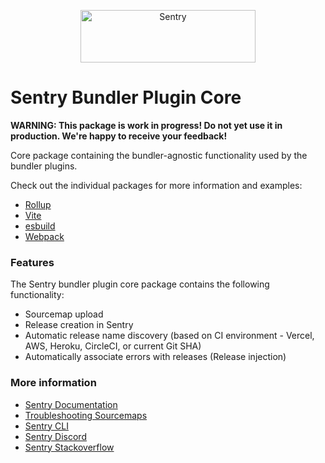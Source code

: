 <p align="center">
  <a href="https://sentry.io/?utm_source=github&utm_medium=logo" target="_blank">
    <img src="https://sentry-brand.storage.googleapis.com/sentry-wordmark-dark-280x84.png" alt="Sentry" width="280" height="84">
  </a>
</p>

# Sentry Bundler Plugin Core

**WARNING: This package is work in progress! Do not yet use it in production. We're happy to receive your feedback!**

Core package containing the bundler-agnostic functionality used by the bundler plugins.

Check out the individual packages for more information and examples:

- [Rollup](https://github.com/getsentry/sentry-javascript-bundler-plugins/tree/main/packages/rollup-plugin)
- [Vite](https://github.com/getsentry/sentry-javascript-bundler-plugins/tree/main/packages/vite-plugin)
- [esbuild](https://github.com/getsentry/sentry-javascript-bundler-plugins/tree/main/packages/esbuild-plugin)
- [Webpack](https://github.com/getsentry/sentry-javascript-bundler-plugins/tree/main/packages/webpack-plugin)

### Features

The Sentry bundler plugin core package contains the following functionality:

- Sourcemap upload
- Release creation in Sentry
- Automatic release name discovery (based on CI environment - Vercel, AWS, Heroku, CircleCI, or current Git SHA)
- Automatically associate errors with releases (Release injection)

### More information

- [Sentry Documentation](https://docs.sentry.io/quickstart/)
- [Troubleshooting Sourcemaps](https://docs.sentry.io/platforms/javascript/sourcemaps/troubleshooting_js/)
- [Sentry CLI](https://docs.sentry.io/learn/cli/)
- [Sentry Discord](https://discord.gg/Ww9hbqr)
- [Sentry Stackoverflow](http://stackoverflow.com/questions/tagged/sentry)
